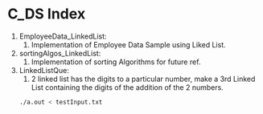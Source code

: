 # C_DS Index

1. EmployeeData_LinkedList:
    1. Implementation of Employee Data Sample using Liked List.
2. sortingAlgos_LinkedList:
    1. Implementation of sorting Algorithms for future ref.
3. LinkedListQue:
    1. 2 linked list has the digits to a particular number, make a 3rd Linked List containing the digits of the addition of the 2 numbers.
    ```sh
    ./a.out < testInput.txt
    ```

